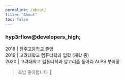 ```yaml
---
permalink: /about/
title: "About"
toc: false
---
```


### hyp3rflow@developers_high;

2018 \| 진주고등학교 졸업<br>2019 \| 고려대학교 컴퓨터학과 입학 (재학 중)<br>2020 \| 고려대학교 컴퓨터학과 알고리즘 동아리 ALPS 부회장

> 초밥 좋아합니다 :sushi:
